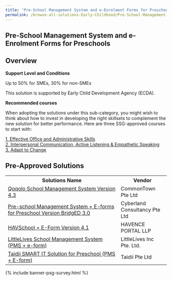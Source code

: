```yaml
---
title: 'Pre-School Management System and e-Enrolment Forms for Preschools'
permalink: /browse-all-solutions-Early-Childhood/Pre-School-Management-System-and-e-Enrolment-Forms-for-Preschools
---
```


## Pre-School Management System and e-Enrolment Forms for Preschools
## Overview

**Support Level and Conditions**

Up to 50% for SMEs, 30% for non-SMEs

This solution is supported by Early Child Development Agency (ECDA).

**Recommended courses**

When adopting the solutions under this sub-category, you might wish to think about how to invest in developing the right skillsets to complement the new solution for better performance. Here are three SSG-approved courses to start with:

<a href='https://sfec.enterprisejobskills.gov.sg/Course_Internet/CourseDetail.aspx?CoursesReferenceNumber=TGS-2020503896'  target='_blank' rel='noopener'>1. Effective Office and Administrative Skills</a><br>
<a href='https://sfec.enterprisejobskills.gov.sg/Course_Internet/CourseDetail.aspx?CoursesReferenceNumber=TGS-2020000399'  target='_blank' rel='noopener'>2. Interpersonal Communication, Active Listening & Empathetic Speaking</a><br>
<a href='https://sfec.enterprisejobskills.gov.sg/Course_Internet/CourseDetail.aspx?CoursesReferenceNumber=TGS-2020505601'  target='_blank' rel='noopener'>3. Adapt to Change</a><br>

## Pre-Approved Solutions

<table>
<tr>
<th style='width: auto;'><b>Solutions Name</b></th>
<th style='width: 30%;'><b>Vendor</b></th>
</tr>
<tr>
<td><a href='/productivity-solutions-grant/solutionrepo/solution250' target='_blank'>Qoqolo School Management System Version 4.3</a><br></td>
<td>CommonTown Pte Ltd</td>
</tr>
<tr>
<td><a href='/productivity-solutions-grant/solutionrepo/solution302' target='_blank'>Pre-school Management System + E-forms for Preschool Version BridgED 3.0</a><br></td>
<td>Cyberland Consultancy Pte Ltd</td>
</tr>
<tr>
<td><a href='/productivity-solutions-grant/solutionrepo/solution455' target='_blank'>HAVSchool + E-Form Version 4.1</a><br></td>
<td>HAVENCE PORTAL LLP</td>
</tr>
<tr>
<td><a href='/productivity-solutions-grant/solutionrepo/solution591' target='_blank'>LittleLives School Management System (PMS + e-form)</a><br></td>
<td>LittleLives Inc Pte. Ltd.</td>
</tr>
<tr>
<td><a href='/productivity-solutions-grant/solutionrepo/solution900' target='_blank'>Taidii SMART IT Solution for Preschool (PMS + E-form)</a><br></td>
<td>Taidii Pte Ltd</td>
</tr>
</table>

{% include banner-psg-survey.html %}
